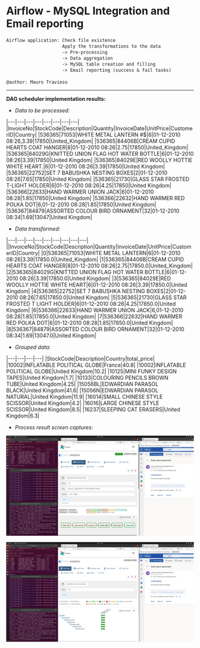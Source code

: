 # Airflow - MySQL Integration and Email reporting

```
Airflow application: Check file existence
                     Apply the transformations to the data
                     -> Pre-processing
                     -> Data aggregation
                     -> MySQL table creation and filling
                     -> Email reporting (success & fail tasks) 

@author: Mauro Travieso
```
---

**DAG scheduler implementation results:**

* *Data to be processed:* 

|---|---|---|---|---|---|---|---|
|InvoiceNo|StockCode|Description|Quantity|InvoiceDate|UnitPrice|CustomerID|Country|
|536365|71053|WHITE METAL LANTERN #$|6|01-12-2010 08:26,3.39|17850|United_Kingdom|
|536365|84406B|CREAM CUPID HEARTS COAT HANGER|8|01-12-2010 08:26|2.75|17850|United_Kingdom|
|536365|84029G|KNITTED UNION FLAG HOT WATER BOTTLE|6|01-12-2010 08:26|3.39|17850|United Kingdom|
|536365|84029E|RED WOOLLY HOTTIE WHITE HEART.|6|01-12-2010 08:26|3.39|17850|United Kingdom|
|536365|22752|SET 7 BABUSHKA NESTING BOXES|2|01-12-2010 08:26|7.65|17850|United Kingdom|
|536365|21730|GLASS STAR FROSTED T-LIGHT HOLDER|6|01-12-2010 08:26|4.25|17850|United Kingdom|
|536366|22633|HAND WARMER UNION JACK|6|01-12-2010 08:28|1.85|17850|United Kingdom|
|536366|22632|HAND WARMER RED POLKA DOT|6,01-12-2010 08:28|1.85|17850|United Kingdom|
|536367|84879|ASSORTED COLOUR BIRD ORNAMENT|32|01-12-2010 08:34|1.69|13047|United Kingdom|


* *Data transformed:*

|---|---|---|---|---|---|---|---|---|
||InvoiceNo|StockCode|Description|Quantity|InvoiceDate|UnitPrice|CustomerID|Country|
|0|536365|71053|WHITE METAL LANTERN|6|01-12-2010 08:26|3.39|17850.0|United_Kingdom|
|1|536365|84406B|CREAM CUPID HEARTS COAT HANGER|8|01-12-2010 08:26|2.75|17850.0|United_Kingdom|
|2|536365|84029G|KNITTED UNION FLAG HOT WATER BOTTLE|6|01-12-2010 08:26|3.39|17850.0|United Kingdom|
|3|536365|84029E|RED WOOLLY HOTTIE WHITE HEART|6|01-12-2010 08:26|3.39|17850.0|United Kingdom|
|4|536365|22752|SET 7 BABUSHKA NESTING BOXES|2|01-12-2010 08:26|7.65|17850.0|United Kingdom|
|5|536365|21730|GLASS STAR FROSTED T LIGHT HOLDER|6|01-12-2010 08:26|4.25|17850.0|United Kingdom|
|6|536366|22633|HAND WARMER UNION JACK|6,01-12-2010 08:28|1.85|17850.0|United Kingdom|
|7|536366|22632|HAND WARMER RED POLKA DOT|6|01-12-2010 08:28|1.85|17850.0|United Kingdom|
|8|536367|84879|ASSORTED COLOUR BIRD ORNAMENT|32|01-12-2010 08:34|1.69|13047.0|United Kingdom|


* *Grouped data:*

|---|---|---|---|
|StockCode|Description|Country|total_price|
|10002|INFLATABLE POLITICAL GLOBE|France|40.8|
|10002|INFLATABLE POLITICAL GLOBE|United Kingdom|10.2|
|10125|MINI FUNKY DESIGN TAPES|United Kingdom|1.7|
|10133|COLOURING PENCILS BROWN TUBE|United Kingdom|4.25|
|15056BL|EDWARDIAN PARASOL BLACK|United Kingdom|41.6|
|15056N|EDWARDIAN PARASOL NATURAL|United Kingdom|11.9|
|16014|SMALL CHINESE STYLE SCISSOR|United Kingdom|4.2|
|16016|LARGE CHINESE STYLE SCISSOR|United Kingdom|8.5|
|16237|SLEEPING CAT ERASERS|United Kingdom|6.3|

* *Process result screen captures:*

![Airflow](./Images/1.png)

![Airflow](./Images/2.png)

